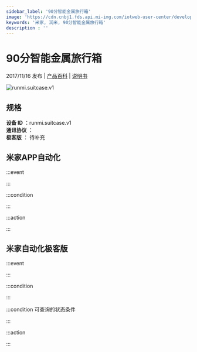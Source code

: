 ```yaml
---
sidebar_label: '90分智能金属旅行箱'
image: 'https://cdn.cnbj1.fds.api.mi-img.com/iotweb-user-center/developer_16790475111678mqhcamd.png?GalaxyAccessKeyId=AKVGLQWBOVIRQ3XLEW&Expires=9223372036854775807&Signature=K4aQaS06VE6px2lHYlpZozoSmsg='
keywords: '米家, 润米, 90分智能金属旅行箱'
description : ''
---
```

# 90分智能金属旅行箱

2017/11/16 发布 | [产品百科](https://home.mi.com/webapp/content/baike/product/index.html?model=runmi.suitcase.v1/) | [说明书](https://home.mi.com/views/introduction.html?model=runmi.suitcase.v1&region=cn)

![runmi.suitcase.v1](https://cdn.cnbj1.fds.api.mi-img.com/iotweb-user-center/developer_16790475111678mqhcamd.png?GalaxyAccessKeyId=AKVGLQWBOVIRQ3XLEW&Expires=9223372036854775807&Signature=K4aQaS06VE6px2lHYlpZozoSmsg=)

## 规格  
> 
**设备 ID** ：runmi.suitcase.v1  
**通讯协议** ：  
**极客版**  ： 待补充 


## 米家APP自动化  

:::event  

:::

:::condition  

:::

:::action   

:::

## 米家自动化极客版  

:::event  

:::

:::condition  

:::

:::condition 可查询的状态条件  

:::

:::action  

:::

        
